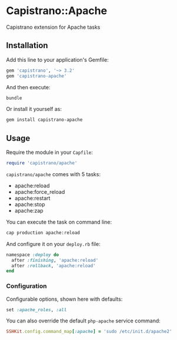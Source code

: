 # Capistrano::Apache

Capistrano extension for Apache tasks

## Installation

Add this line to your application's Gemfile:

```ruby
gem 'capistrano', '~> 3.2'
gem 'capistrano-apache'
```

And then execute:

```bash
bundle
```

Or install it yourself as:

```bash
gem install capistrano-apache
```

## Usage

Require the module in your `Capfile`:

```ruby
require 'capistrano/apache'
```

`capistrano/apache` comes with 5 tasks:

* apache:reload
* apache:force_reload
* apache:restart
* apache:stop
* apache:zap

You can execute the task on command line:
 
```bash
cap production apache:reload
```

And configure it on your `deploy.rb` file:

```ruby
namespace :deploy do
  after :finishing, 'apache:reload'
  after :rollback, 'apache:reload'
end
```

### Configuration

Configurable options, shown here with defaults:

```ruby
set :apache_roles, :all
```

You can also override the default `php-apache` service command:
 
```ruby
SSHKit.config.command_map[:apache] = 'sudo /etc/init.d/apache2'
```

